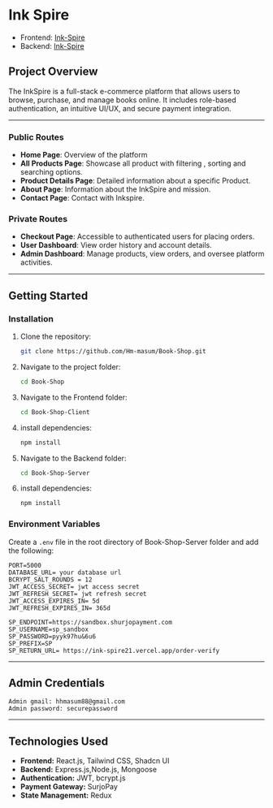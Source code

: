 # Ink Spire

- Frontend: [Ink-Spire](https://ink-spire21.vercel.app/)
- Backend: [Ink-Spire](https://y-flame-eta.vercel.app/)

## Project Overview

The InkSpire is a full-stack e-commerce platform that allows users to browse, purchase, and manage books online. It includes role-based authentication, an intuitive UI/UX, and secure payment integration.

---
### Public Routes

- **Home Page**: Overview of the platform
- **All Products Page**: Showcase all product with filtering , sorting and searching options.
- **Product Details Page**:  Detailed information about a specific Product.
- **About Page**: Information about the InkSpire and mission.
- **Contact Page**: Contact with Inkspire.

### Private Routes

- **Checkout Page**: Accessible to authenticated users for placing orders.
- **User Dashboard**: View order history and account details.
- **Admin Dashboard**: Manage products, view orders, and oversee platform activities.
---

## Getting Started
### Installation

1. Clone the repository:
   ```sh
   git clone https://github.com/Hm-masum/Book-Shop.git
   ```
2. Navigate to the project folder:
   ```sh
   cd Book-Shop
   ```
3. Navigate to the Frontend folder:
   ```sh
   cd Book-Shop-Client
   ```
4. install dependencies:
   ```sh
   npm install 
   ```
3. Navigate to the Backend folder:
   ```sh
   cd Book-Shop-Server
   ```
4. install dependencies:
   ```sh
   npm install 
   ```

### Environment Variables
Create a  `.env` file in the root directory of Book-Shop-Server folder and add the following:
```
PORT=5000
DATABASE_URL= your database url
BCRYPT_SALT_ROUNDS = 12
JWT_ACCESS_SECRET= jwt access secret
JWT_REFRESH_SECRET= jwt refresh secret
JWT_ACCESS_EXPIRES_IN= 5d
JWT_REFRESH_EXPIRES_IN= 365d

SP_ENDPOINT=https://sandbox.shurjopayment.com
SP_USERNAME=sp_sandbox
SP_PASSWORD=pyyk97hu&6u6
SP_PREFIX=SP
SP_RETURN_URL= https://ink-spire21.vercel.app/order-verify

```
---
## Admin Credentials
```
Admin gmail: hhmasum88@gmail.com
Admin password: securepassword
```
---

## Technologies Used

- **Frontend:** React.js, Tailwind CSS, Shadcn UI
- **Backend:** Express.js,Node.js, Mongoose
- **Authentication:** JWT, bcrypt.js
- **Payment Gateway:** SurjoPay
- **State Management:** Redux
